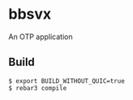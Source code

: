bbsvx
=====

An OTP application

Build
-----

    $ export BUILD_WITHOUT_QUIC=true
    $ rebar3 compile
